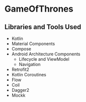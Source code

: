 # GameOfThrones

## Libraries and Tools Used

- Kotlin
- Material Components
- Compose
- Android Architecture Components
    - Lifecycle and ViewModel
    - Navigation
- Retrofit2
- Kotlin Coroutines
- Flow
- Coil
- Dagger2
- Mockk

